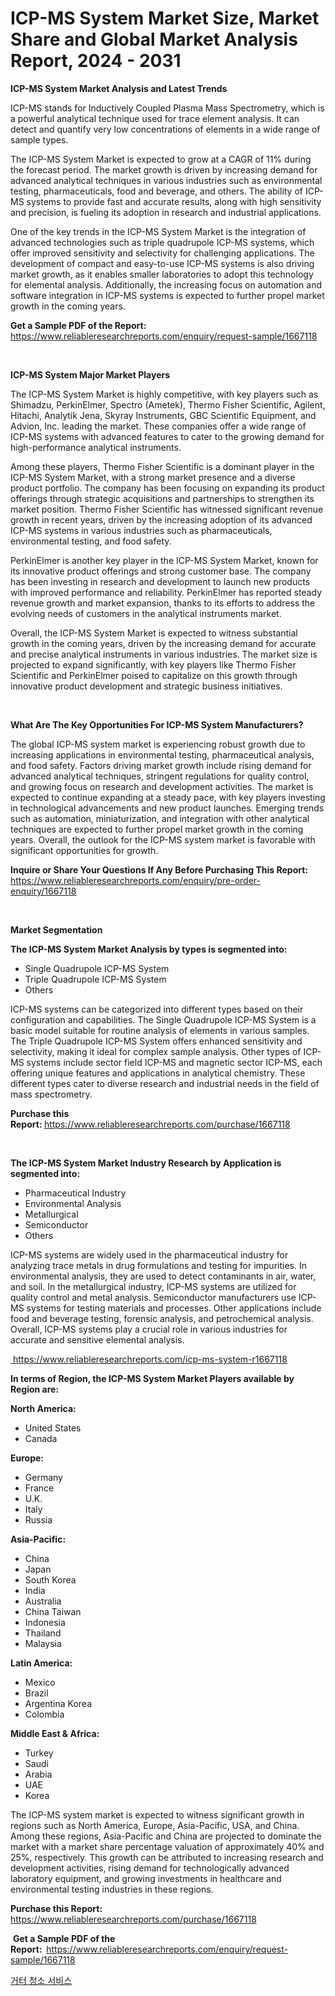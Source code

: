<p><h1>ICP-MS System Market Size, Market Share and Global Market Analysis Report, 2024 - 2031</h1></p><p><strong>ICP-MS System Market Analysis and Latest Trends</strong></p>
<p><p>ICP-MS stands for Inductively Coupled Plasma Mass Spectrometry, which is a powerful analytical technique used for trace element analysis. It can detect and quantify very low concentrations of elements in a wide range of sample types. </p><p>The ICP-MS System Market is expected to grow at a CAGR of 11% during the forecast period. The market growth is driven by increasing demand for advanced analytical techniques in various industries such as environmental testing, pharmaceuticals, food and beverage, and others. The ability of ICP-MS systems to provide fast and accurate results, along with high sensitivity and precision, is fueling its adoption in research and industrial applications.</p><p>One of the key trends in the ICP-MS System Market is the integration of advanced technologies such as triple quadrupole ICP-MS systems, which offer improved sensitivity and selectivity for challenging applications. The development of compact and easy-to-use ICP-MS systems is also driving market growth, as it enables smaller laboratories to adopt this technology for elemental analysis. Additionally, the increasing focus on automation and software integration in ICP-MS systems is expected to further propel market growth in the coming years.</p></p>
<p><strong>Get a Sample PDF of the Report:&nbsp;</strong> <a href="https://www.reliableresearchreports.com/enquiry/request-sample/1667118">https://www.reliableresearchreports.com/enquiry/request-sample/1667118</a></p>
<p>&nbsp;</p>
<p><strong>ICP-MS System Major Market Players</strong></p>
<p><p>The ICP-MS System Market is highly competitive, with key players such as Shimadzu, PerkinElmer, Spectro (Ametek), Thermo Fisher Scientific, Agilent, Hitachi, Analytik Jena, Skyray Instruments, GBC Scientific Equipment, and Advion, Inc. leading the market. These companies offer a wide range of ICP-MS systems with advanced features to cater to the growing demand for high-performance analytical instruments.</p><p>Among these players, Thermo Fisher Scientific is a dominant player in the ICP-MS System Market, with a strong market presence and a diverse product portfolio. The company has been focusing on expanding its product offerings through strategic acquisitions and partnerships to strengthen its market position. Thermo Fisher Scientific has witnessed significant revenue growth in recent years, driven by the increasing adoption of its advanced ICP-MS systems in various industries such as pharmaceuticals, environmental testing, and food safety.</p><p>PerkinElmer is another key player in the ICP-MS System Market, known for its innovative product offerings and strong customer base. The company has been investing in research and development to launch new products with improved performance and reliability. PerkinElmer has reported steady revenue growth and market expansion, thanks to its efforts to address the evolving needs of customers in the analytical instruments market.</p><p>Overall, the ICP-MS System Market is expected to witness substantial growth in the coming years, driven by the increasing demand for accurate and precise analytical instruments in various industries. The market size is projected to expand significantly, with key players like Thermo Fisher Scientific and PerkinElmer poised to capitalize on this growth through innovative product development and strategic business initiatives.</p></p>
<p>&nbsp;</p>
<p><strong>What Are The Key Opportunities For ICP-MS System Manufacturers?</strong></p>
<p><p>The global ICP-MS system market is experiencing robust growth due to increasing applications in environmental testing, pharmaceutical analysis, and food safety. Factors driving market growth include rising demand for advanced analytical techniques, stringent regulations for quality control, and growing focus on research and development activities. The market is expected to continue expanding at a steady pace, with key players investing in technological advancements and new product launches. Emerging trends such as automation, miniaturization, and integration with other analytical techniques are expected to further propel market growth in the coming years. Overall, the outlook for the ICP-MS system market is favorable with significant opportunities for growth.</p></p>
<p><strong>Inquire or Share Your Questions If Any Before Purchasing This Report:</strong> <a href="https://www.reliableresearchreports.com/enquiry/pre-order-enquiry/1667118">https://www.reliableresearchreports.com/enquiry/pre-order-enquiry/1667118</a></p>
<p>&nbsp;</p>
<p><strong>Market Segmentation</strong></p>
<p><strong>The ICP-MS System Market Analysis by types is segmented into:</strong></p>
<p><ul><li>Single Quadrupole ICP-MS System</li><li>Triple Quadrupole ICP-MS System</li><li>Others</li></ul></p>
<p><p>ICP-MS systems can be categorized into different types based on their configuration and capabilities. The Single Quadrupole ICP-MS System is a basic model suitable for routine analysis of elements in various samples. The Triple Quadrupole ICP-MS System offers enhanced sensitivity and selectivity, making it ideal for complex sample analysis. Other types of ICP-MS systems include sector field ICP-MS and magnetic sector ICP-MS, each offering unique features and applications in analytical chemistry. These different types cater to diverse research and industrial needs in the field of mass spectrometry.</p></p>
<p><strong>Purchase this Report:&nbsp;</strong><a href="https://www.reliableresearchreports.com/purchase/1667118">https://www.reliableresearchreports.com/purchase/1667118</a></p>
<p>&nbsp;</p>
<p><strong>The ICP-MS System Market Industry Research by Application is segmented into:</strong></p>
<p><ul><li>Pharmaceutical Industry</li><li>Environmental Analysis</li><li>Metallurgical</li><li>Semiconductor</li><li>Others</li></ul></p>
<p><p>ICP-MS systems are widely used in the pharmaceutical industry for analyzing trace metals in drug formulations and testing for impurities. In environmental analysis, they are used to detect contaminants in air, water, and soil. In the metallurgical industry, ICP-MS systems are utilized for quality control and metal analysis. Semiconductor manufacturers use ICP-MS systems for testing materials and processes. Other applications include food and beverage testing, forensic analysis, and petrochemical analysis. Overall, ICP-MS systems play a crucial role in various industries for accurate and sensitive elemental analysis.</p></p>
<p><a href="https://www.reliableresearchreports.com/icp-ms-system-r1667118">&nbsp;https://www.reliableresearchreports.com/icp-ms-system-r1667118</a></p>
<p><strong>In terms of Region, the ICP-MS System Market Players available by Region are:</strong></p>
<p>
    <p> <strong> North America: </strong>
        <ul>
            <li>United States</li>
            <li>Canada</li>
        </ul>
        </p> 
    <p> <strong> Europe: </strong>
        <ul>
            <li>Germany</li>
            <li>France</li>
            <li>U.K.</li>
            <li>Italy</li>
            <li>Russia</li>
        </ul>
        </p> 
    <p> <strong> Asia-Pacific: </strong>
        <ul>
            <li>China</li>
            <li>Japan</li>
            <li>South Korea</li>
            <li>India</li>
            <li>Australia</li>
            <li>China Taiwan</li>
            <li>Indonesia</li>
            <li>Thailand</li>
            <li>Malaysia</li>
        </ul>
        </p> 
    <p> <strong> Latin America: </strong>
        <ul>
            <li>Mexico</li>
            <li>Brazil</li>
            <li>Argentina Korea</li>
            <li>Colombia</li>
        </ul>
        </p> 
    <p> <strong> Middle East & Africa: </strong>
        <ul>
            <li>Turkey</li>
            <li>Saudi</li>
            <li>Arabia</li>
            <li>UAE</li>
            <li>Korea</li>
        </ul>
    </p>
    </p>
<p><p>The ICP-MS system market is expected to witness significant growth in regions such as North America, Europe, Asia-Pacific, USA, and China. Among these regions, Asia-Pacific and China are projected to dominate the market with a market share percentage valuation of approximately 40% and 25%, respectively. This growth can be attributed to increasing research and development activities, rising demand for technologically advanced laboratory equipment, and growing investments in healthcare and environmental testing industries in these regions.</p></p>
<p><strong>Purchase this Report: </strong><a href="https://www.reliableresearchreports.com/purchase/1667118">https://www.reliableresearchreports.com/purchase/1667118</a></p>
<p>&nbsp;<strong>Get a Sample PDF of the Report:&nbsp;&nbsp;</strong><a href="https://www.reliableresearchreports.com/enquiry/request-sample/1667118">https://www.reliableresearchreports.com/enquiry/request-sample/1667118</a></p>
<p><strong></strong></p>
<p><p><a href="https://github.com/jntpkh496620/Market-Research-Report-List-1/blob/main/521307825838.md">거터 청소 서비스</a></p></p>